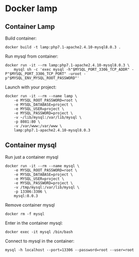 # Docker lamp

## Container Lamp

Build container:
```
docker build -t lamp:php7.1-apache2.4.10-mysql8.0.3 .
```

Run mysql from container:
```
docker run -it --rm lamp:php7.1-apache2.4.10-mysql8.0.3 \
    mysql sh -c 'exec mysql -h"$MYSQL_PORT_3306_TCP_ADDR" -P"$MYSQL_PORT_3306_TCP_PORT" -uroot -p"$MYSQL_ENV_MYSQL_ROOT_PASSWORD"'
```

Launch with your project:
```
docker run -it --rm --name lamp \
    -e MYSQL_ROOT_PASSWORD=root \
    -e MYSQL_DATABASE=project \
    -e MYSQL_USER=project \
    -e MYSQL_PASSWORD=project \
    -v ~/lib/mysql:/var/lib/mysql \
    -p 8081:80 \
    -v /var/www:/var/www \
    lamp:php7.1-apache2.4.10-mysql8.0.3
```

## Container mysql

Run just a container mysql
```
docker run -it --rm --name mysql \
    -e MYSQL_ROOT_PASSWORD=root \
    -e MYSQL_DATABASE=project \
    -e MYSQL_USER=project \
    -e MYSQL_PASSWORD=project \
    -v /tmp/mysql:/var/lib/mysql \
    -p 13306:3306 \
    mysql:8.0.3
```

Remove container mysql
```
docker rm -f mysql
```

Enter in the container mysql:
```
docker exec -it mysql /bin/bash
```

Connect to mysql in the container:
```
mysql -h localhost --port=13306 --password=root --user=root
```
